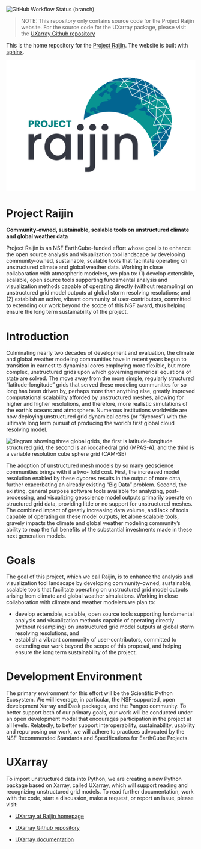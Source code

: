 
![GitHub Workflow Status (branch)](https://img.shields.io/github/workflow/status/NCAR/projectraijin.github.io/deploy-site/main?logo=github&style=for-the-badge)

> NOTE: This repository only contains source code for the Project Raijin website.
For the source code for the UXarray package, please visit the [UXarray Github repository](https://github.com/UXARRAY/uxarray)

This is the home repository for the [Project Raijin](https://raijin.ucar.edu).
The website is built with [sphinx](https://www.sphinx-doc.org/).

![Project Raijin logo](raijin/_static/images/logos/ProjectRaijin_Logo.png)

# Project Raijin

**Community-owned, sustainable, scalable tools on unstructured climate and global weather data**

Project Raijin is an NSF EarthCube-funded effort whose goal is to
enhance the open source analysis and visualization tool landscape
by developing community-owned, sustainable, scalable tools that
facilitate operating on unstructured climate and global weather
data. Working in close collaboration with atmospheric modelers,
we plan to: (1) develop extensible, scalable, open source tools
supporting fundamental analysis and visualization methods capable
of operating directly (without resampling) on unstructured grid
model outputs at global storm resolving resolutions; and (2)
establish an active, vibrant community of user-contributors,
committed to extending our work beyond the scope of this NSF
award, thus helping ensure the long term sustainability of
the project.

# Introduction

Culminating nearly two decades of development and evaluation, the climate and global weather modeling
communities have in recent years begun to transition in earnest to dynamical cores employing more flexible,
but more complex, unstructured grids upon which governing numerical equations of state are solved.
The move away from the more simple, regularly structured “latitude-longitude” grids that served these
modeling communities for so long has been driven by, perhaps more than anything else, greatly improved
computational scalability afforded by unstructured meshes, allowing for higher and higher resolutions,
and therefore, more realistic simulations of the earth’s oceans and atmosphere. Numerous institutions
worldwide are now deploying unstructured grid dynamical cores (or “dycores”) with the ultimate long
term pursuit of producing the world’s first global cloud resolving model.

![diagram showing three global grids, the first is latitude-longitude structured grid, the second is an icocahedral grid (MPAS-A), and the third is a variable resolution cube sphere grid (CAM-SE)](raijin/_static/images/lat_lon-mpas-cam_se.png)

The adoption of unstructured mesh models by so many geoscience communities brings with it a two-
fold cost. First, the increased model resolution enabled by these dycores results in the output of more
data, further exacerbating an already existing “Big Data” problem. Second, the existing, general purpose
software tools available for analyzing, post-processing, and visualizing geoscience model outputs primarily
operate on structured grid data, providing little or no support for unstructured meshes. The combined
impact of greatly increasing data volume, and lack of tools capable of operating on these model outputs, let
alone scalable tools, gravely impacts the climate and global weather modeling community’s ability to reap
the full benefits of the substantial investments made in these next generation models.

# Goals

The goal of this project, which we call Raijin, is to enhance the analysis and visualization tool landscape
by developing community-owned, sustainable, scalable tools that facilitate operating on unstructured grid
model outputs arising from climate and global weather simulations. Working in close collaboration with
climate and weather modelers we plan to:

- develop extensible, scalable, open source tools supporting fundamental analysis and visualization
  methods capable of operating directly (without resampling) on unstructured grid model outputs at
  global storm resolving resolutions, and
- establish a vibrant community of user-contributors, committed to extending our work beyond the
  scope of this proposal, and helping ensure the long term sustainability of the project.

# Development Environment

The primary environment for this effort will be the Scientific Python Ecosystem. We will leverage, in
particular, the NSF-supported, open development Xarray and Dask packages, and the Pangeo community.
To better support both of our primary goals, our work will be conducted under an open development
model that encourages participation in the project at all levels. Relatedly, to better support
interoperability, sustainability, usability and repurposing our work, we will adhere to practices
advocated by the NSF Recommended Standards and Specifications for EarthCube Projects.

# UXarray

To import unstructured data into Python, we are creating a new Python package based on Xarray,
called UXarray, which will support reading and recognizing unstructured grid models. To read
further documentation, work with the code, start a discussion, make a request, or report
an issue, please visit:

- [UXarray at Raijin homepage](https://raijin.ucar.edu/uxarray.html)

- [UXarray Github repository](https://github.com/UXARRAY/uxarray)

- [UXarray documentation](https://uxarray.readthedocs.io/en/latest/index.html)
